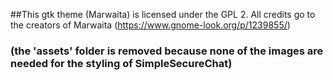 ##This gtk theme (Marwaita) is licensed under the GPL 2. All credits go to the creators of Marwaita (https://www.gnome-look.org/p/1239855/)

### (the 'assets' folder is removed because none of the images are needed for the styling of SimpleSecureChat)
